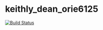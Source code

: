 # keithly_dean_orie6125
[![Build Status](https://travis-ci.org/deanthedream/keithly_dean_orie6125.svg?branch=master)](https://travis-ci.org/deanthedream/keithly_dean_orie6125)
